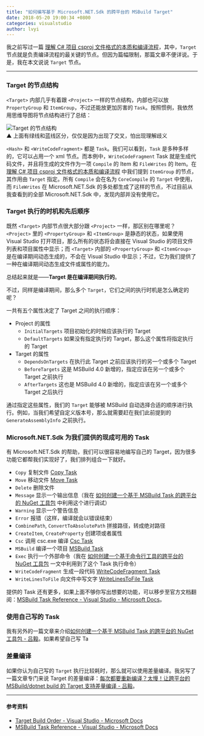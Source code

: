 ```yaml
---
title: "如何编写基于 Microsoft.NET.Sdk 的跨平台的 MSBuild Target"
date: 2018-05-20 19:00:34 +0800
categories: visualstudio
author: lvyi
---
```


我之前写过一篇 [理解 C# 项目 csproj 文件格式的本质和编译流程](/post/understand-the-csproj.html)，其中，`Target` 节点就是负责编译流程的最关键的节点。但因为篇幅限制，那篇文章不便详说。于是，我在本文说说 `Target` 节点。

---

<div id="toc"></div>

### Target 的节点结构

`<Target>` 内部几乎有着跟 `<Project>` 一样的节点结构，内部也可以放 `PropertyGroup` 和 `ItemGroup`，不过还能放更加厉害的 `Task`。按照惯例，我依然用思维导图将节点结构进行了总结：

![Target 的节点结构](/static/posts/2018-05-20-16-34-13.png)  
▲ 上面有绿线和蓝线区分，仅仅是因为出现了交叉，怕出现理解歧义

`<Hash>` 和 `<WriteCodeFragment>` 都是 `Task`。我们可以看到，`Task` 是多种多样的，它可以占用一个 xml 节点。而本例中，`WriteCodeFragment` Task 就是生成代码文件，并且将生成的文件作为一项 `Compile` 的 Item 和 `FileWrites` 的 Item。在 [理解 C# 项目 csproj 文件格式的本质和编译流程](/post/understand-the-csproj.html) 中我们提到 `ItemGroup` 的节点，其作用由 `Target` 指定。所有 `Compile` 会在名为 `CoreCompile` 的 `Target` 中使用，而 `FileWrites` 在 Microsoft.NET.Sdk 的多处都生成了这样的节点，不过目前从我查看到的全部 Microsoft.NET.Sdk 中，发现内部并没有使用它。

### Target 执行的时机和先后顺序

既然 `<Target>` 内部节点很大部分跟 `<Project>` 一样，那区别在哪里呢？`<Project>` 里的 `<PropertyGroup>` 和 `<ItemGroup>` 是静态的状态，如果使用 Visual Studio 打开项目，那么所有的状态将会直接在 Visual Studio 的项目文件列表和项目属性中显示；而 `<Target>` 内部的 `<PropertyGroup>` 和 `<ItemGroup>` 是在编译期间动态生成的，不会在 Visual Studio 中显示；不过，它为我们提供了一种在编译期间动态生成文件或属性的能力。

总结起来就是——**Target 是在编译期间执行的**。

不过，同样是编译期间，那么多个 `Target`，它们之间的执行时机是怎么确定的呢？

一共有五个属性决定了 Target 之间的执行顺序：

* Project 的属性
    - `InitialTargets` 项目初始化的时候应该执行的 Target
    - `DefaultTargets` 如果没有指定执行的 Target，那么这个属性将指定执行的 Target
* Target 的属性
    - `DependsOnTargets` 在执行此 Target 之前应该执行的另一个或多个 Target
    - `BeforeTargets` 这是 MSBuild 4.0 新增的，指定应该在另一个或多个 Target 之前执行
    - `AfterTargets` 这也是 MSBuild 4.0 新增的，指定应该在另一个或多个 Target 之后执行

通过指定这些属性，我们的 `Target` 能够被 MSBuild 自动选择合适的顺序进行执行。例如，当我们希望自定义版本号，那么就需要赶在我们此前提到的 `GenerateAssemblyInfo` 之前执行。

### Microsoft.NET.Sdk 为我们提供的现成可用的 Task

有 Microsoft.NET.Sdk 的帮助，我们可以很容易地编写自己的 Target，因为很多功能它都帮我们实现好了，我们排列组合一下就好。

- `Copy` 复制文件 [Copy Task](https://docs.microsoft.com/en-us/visualstudio/msbuild/copy-task)
- `Move` 移动文件 [Move Task](https://docs.microsoft.com/en-us/visualstudio/msbuild/move-task)
- `Delete` 删除文件
- `Message` 显示一个输出信息（我在 [如何创建一个基于 MSBuild Task 的跨平台的 NuGet 工具包](/post/create-a-cross-platform-msbuild-task-based-nuget-tool.html) 中利用这个进行调试）
- `Warning` 显示一个警告信息
- `Error` 报错（这样，编译就会以错误结束）
- `CombinePath`, `ConvertToAbsolutePath` 拼接路径，转成绝对路径
- `CreateItem`, `CreateProperty` 创建项或者属性
- `Csc` 调用 csc.exe 编译 [Csc Task](https://docs.microsoft.com/en-us/visualstudio/msbuild/csc-task)
- `MSBuild` 编译一个项目 [MSBuild Task](https://docs.microsoft.com/en-us/visualstudio/msbuild/msbuild-task)
- `Exec` 执行一个外部命令（我在 [如何创建一个基于命令行工具的跨平台的 NuGet 工具包](/post/create-a-cross-platform-command-based-nuget-tool.html) 一文中利用到了这个 Task 执行命令）
- `WriteCodeFragment` 生成一段代码 [WriteCodeFragment Task](https://docs.microsoft.com/en-us/visualstudio/msbuild/writecodefragment-task)
- `WriteLinesToFile` 向文件中写文字 [WriteLinesToFile Task](https://docs.microsoft.com/en-us/visualstudio/msbuild/writelinestofile-task)

提供的 Task 还有更多，如果上面不够你写出想要的功能，可以移步至官方文档翻阅：[MSBuild Task Reference - Visual Studio - Microsoft Docs](https://docs.microsoft.com/en-us/visualstudio/msbuild/msbuild-task-reference)。

### 使用自己写的 Task

我有另外的一篇文章来介绍[如何创建一个基于 MSBuild Task 的跨平台的 NuGet 工具包 - 吕毅](/post/create-a-cross-platform-msbuild-task-based-nuget-tool.html)。如果希望自己写 Ta

### 差量编译

如果你认为自己写的 `Target` 执行比较耗时，那么就可以使用差量编译。我另写了一篇文章专门来说 Target 的差量编译：[每次都要重新编译？太慢！让跨平台的 MSBuild/dotnet build 的 Target 支持差量编译 - 吕毅](/post/msbuild-incremental-build.html)。

---

#### 参考资料

- [Target Build Order - Visual Studio - Microsoft Docs](https://docs.microsoft.com/en-us/visualstudio/msbuild/target-build-order)
- [MSBuild Task Reference - Visual Studio - Microsoft Docs](https://docs.microsoft.com/en-us/visualstudio/msbuild/msbuild-task-reference)

